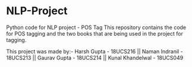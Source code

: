 # NLP-Project
Python code for  NLP project - POS Tag
This repository contains the code for POS tagging and the two books that are being used in the project for tagging.

This project was made by:- Harsh Gupta - 18UCS216 || Naman Indranil - 18UCS213 || Gaurav Gupta - 18UCS214 || Kunal Khandelwal - 18UCS049
